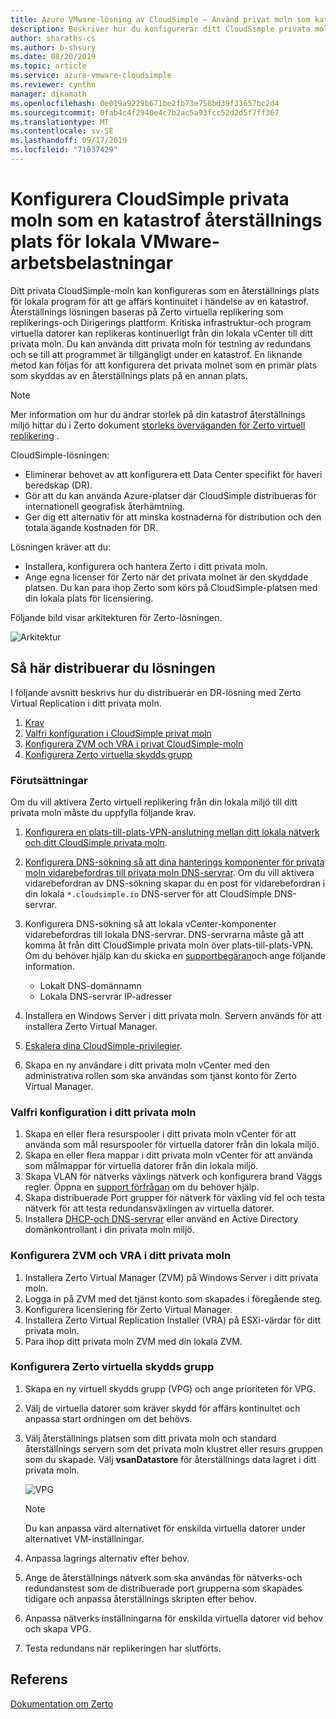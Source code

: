 ```yaml
---
title: Azure VMware-lösning av CloudSimple – Använd privat moln som katastrof webbplats för lokala arbets belastningar
description: Beskriver hur du konfigurerar ditt CloudSimple privata moln som en katastrof återställnings plats för lokala VMware-arbetsbelastningar
author: sharaths-cs
ms.author: b-shsury
ms.date: 08/20/2019
ms.topic: article
ms.service: azure-vmware-cloudsimple
ms.reviewer: cynthn
manager: dikamath
ms.openlocfilehash: 0e019a9229b671be2fb73e758bd39f33657bc2d4
ms.sourcegitcommit: 0fab4c4f2940e4c7b2ac5a93fcc52d2d5f7ff367
ms.translationtype: MT
ms.contentlocale: sv-SE
ms.lasthandoff: 09/17/2019
ms.locfileid: "71037429"
---
```

# <a name="set-up-cloudsimple-private-cloud-as-a-disaster-recovery-site-for-on-premises-vmware-workloads"></a>Konfigurera CloudSimple privata moln som en katastrof återställnings plats för lokala VMware-arbetsbelastningar

Ditt privata CloudSimple-moln kan konfigureras som en återställnings plats för lokala program för att ge affärs kontinuitet i händelse av en katastrof. Återställnings lösningen baseras på Zerto virtuella replikering som replikerings-och Dirigerings plattform. Kritiska infrastruktur-och program virtuella datorer kan replikeras kontinuerligt från din lokala vCenter till ditt privata moln. Du kan använda ditt privata moln för testning av redundans och se till att programmet är tillgängligt under en katastrof. En liknande metod kan följas för att konfigurera det privata molnet som en primär plats som skyddas av en återställnings plats på en annan plats.

> [!NOTE]
> Mer information om hur du ändrar storlek på din katastrof återställnings miljö hittar du i Zerto dokument [storleks överväganden för Zerto virtuell replikering](https://s3.amazonaws.com/zertodownload_docs/5.5U3/Zerto%20Virtual%20Replication%20Sizing.pdf) .

CloudSimple-lösningen:

* Eliminerar behovet av att konfigurera ett Data Center specifikt för haveri beredskap (DR).
* Gör att du kan använda Azure-platser där CloudSimple distribueras för internationell geografisk återhämtning.
* Ger dig ett alternativ för att minska kostnaderna för distribution och den totala ägande kostnaden för DR.

Lösningen kräver att du:

* Installera, konfigurera och hantera Zerto i ditt privata moln.
* Ange egna licenser för Zerto när det privata molnet är den skyddade platsen. Du kan para ihop Zerto som körs på CloudSimple-platsen med din lokala plats för licensiering.

Följande bild visar arkitekturen för Zerto-lösningen.

![Arkitektur](media/cloudsimple-zerto-architecture.png)

## <a name="how-to-deploy-the-solution"></a>Så här distribuerar du lösningen

I följande avsnitt beskrivs hur du distribuerar en DR-lösning med Zerto Virtual Replication i ditt privata moln.

1. [Krav](#prerequisites)
2. [Valfri konfiguration i CloudSimple privat moln](#optional-configuration-on-your-private-cloud)
3. [Konfigurera ZVM och VRA i privat CloudSimple-moln](#set-up-zvm-and-vra-on-your-private-cloud)
4. [Konfigurera Zerto virtuella skydds grupp](#set-up-zerto-virtual-protection-group)

### <a name="prerequisites"></a>Förutsättningar

Om du vill aktivera Zerto virtuell replikering från din lokala miljö till ditt privata moln måste du uppfylla följande krav.

1. [Konfigurera en plats-till-plats-VPN-anslutning mellan ditt lokala nätverk och ditt CloudSimple privata moln](set-up-vpn.md).
2. [Konfigurera DNS-sökning så att dina hanterings komponenter för privata moln vidarebefordras till privata moln DNS-servrar](on-premises-dns-setup.md).  Om du vill aktivera vidarebefordran av DNS-sökning skapar du en post för vidarebefordran i din lokala `*.cloudsimple.io` DNS-server för att CloudSimple DNS-servrar.
3. Konfigurera DNS-sökning så att lokala vCenter-komponenter vidarebefordras till lokala DNS-servrar.  DNS-servrarna måste gå att komma åt från ditt CloudSimple privata moln över plats-till-plats-VPN. Om du behöver hjälp kan du skicka en [supportbegäran](https://portal.azure.com/#blade/Microsoft_Azure_Support/HelpAndSupportBlade/newsupportrequest)och ange följande information.  

    * Lokalt DNS-domännamn
    * Lokala DNS-servrar IP-adresser

4. Installera en Windows Server i ditt privata moln. Servern används för att installera Zerto Virtual Manager.
5. [Eskalera dina CloudSimple-privilegier](escalate-private-cloud-privileges.md).
6. Skapa en ny användare i ditt privata moln vCenter med den administrativa rollen som ska användas som tjänst konto för Zerto Virtual Manager.

### <a name="optional-configuration-on-your-private-cloud"></a>Valfri konfiguration i ditt privata moln

1. Skapa en eller flera resurspooler i ditt privata moln vCenter för att använda som mål resurspooler för virtuella datorer från din lokala miljö.
2. Skapa en eller flera mappar i ditt privata moln vCenter för att använda som målmappar för virtuella datorer från din lokala miljö.
3. Skapa VLAN för nätverks växlings nätverk och konfigurera brand Väggs regler. Öppna en [support förfrågan](https://portal.azure.com/#blade/Microsoft_Azure_Support/HelpAndSupportBlade/newsupportrequest) om du behöver hjälp.
4. Skapa distribuerade Port grupper för nätverk för växling vid fel och testa nätverk för att testa redundansväxlingen av virtuella datorer.
5. Installera [DHCP-och DNS-servrar](dns-dhcp-setup.md) eller använd en Active Directory domänkontrollant i din privata moln miljö.

### <a name="set-up-zvm-and-vra-on-your-private-cloud"></a>Konfigurera ZVM och VRA i ditt privata moln

1. Installera Zerto Virtual Manager (ZVM) på Windows Server i ditt privata moln.
2. Logga in på ZVM med det tjänst konto som skapades i föregående steg.
3. Konfigurera licensiering för Zerto Virtual Manager.
4. Installera Zerto Virtual Replication Installer (VRA) på ESXi-värdar för ditt privata moln.
5. Para ihop ditt privata moln ZVM med din lokala ZVM.

### <a name="set-up-zerto-virtual-protection-group"></a>Konfigurera Zerto virtuella skydds grupp

1. Skapa en ny virtuell skydds grupp (VPG) och ange prioriteten för VPG.
2. Välj de virtuella datorer som kräver skydd för affärs kontinuitet och anpassa start ordningen om det behövs.
3. Välj återställnings platsen som ditt privata moln och standard återställnings servern som det privata moln klustret eller resurs gruppen som du skapade. Välj **vsanDatastore** för återställnings data lagret i ditt privata moln.

    ![VPG](media/cloudsimple-zerto-vpg.png)

    > [!NOTE]
    > Du kan anpassa värd alternativet för enskilda virtuella datorer under alternativet VM-inställningar.

4. Anpassa lagrings alternativ efter behov.
5. Ange de återställnings nätverk som ska användas för nätverks-och redundanstest som de distribuerade port grupperna som skapades tidigare och anpassa återställnings skripten efter behov.
6. Anpassa nätverks inställningarna för enskilda virtuella datorer vid behov och skapa VPG.
7. Testa redundans när replikeringen har slutförts.

## <a name="reference"></a>Referens

[Dokumentation om Zerto](https://www.zerto.com/myzerto/technical-documentation/)
